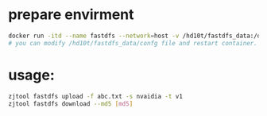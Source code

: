 # prepare envirment

```bash
docker run -itd --name fastdfs --network=host -v /hd10t/fastdfs_data:/data --network=host -e GO_FASTDFS_DIR=/data sjqzhang/go-fastdfs
# you can modify /hd10t/fastdfs_data/confg file and restart container.
```

# usage:

```bash
zjtool fastdfs upload -f abc.txt -s nvaidia -t v1
zjtool fastdfs download --md5 [md5]
```